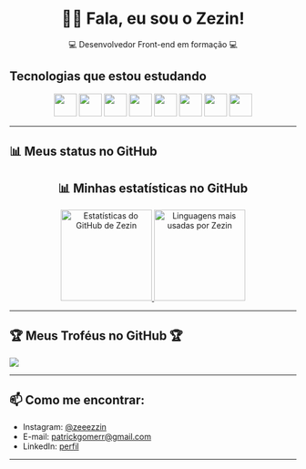 <h1 align="center">👋🏽 Fala, eu sou o Zezin!</h1>

<p align="center">
  💻 Desenvolvedor Front-end em formação 💻
  
</p>

<h2 align="left"> Tecnologias que estou estudando </h2>
<p align="center">
  <img src="https://cdn.jsdelivr.net/gh/devicons/devicon/icons/html5/html5-original.svg" width="40"/>
  <img src="https://cdn.jsdelivr.net/gh/devicons/devicon/icons/css3/css3-original.svg" width="40"/>
  <img src="https://cdn.jsdelivr.net/gh/devicons/devicon/icons/javascript/javascript-original.svg" width="40"/>
  <img src="https://cdn.jsdelivr.net/gh/devicons/devicon/icons/react/react-original.svg" width="40"/>
  <img src="https://cdn.jsdelivr.net/gh/devicons/devicon/icons/python/python-original.svg" width="40"/>
  <img src="https://cdn.jsdelivr.net/gh/devicons/devicon/icons/c/c-original.svg" width="40"/>
  <img src="https://cdn.jsdelivr.net/gh/devicons/devicon/icons/cplusplus/cplusplus-original.svg" width="40"/>
  <img src="https://cdn.jsdelivr.net/gh/devicons/devicon/icons/github/github-original.svg" width="40"/>
</p>

---

<h2 align="left"> 📊 Meus status no GitHub </h2>

<h2 align="center">📊 Minhas estatísticas no GitHub</h2>

<div align="center">
  <a href="https://github.com/zezin-dev">
    <img height="160em" src="https://github-readme-stats.vercel.app/api?username=zezin-dev&show_icons=true&theme=tokyonight&include_all_commits=true&count_private=true" alt="Estatísticas do GitHub de Zezin"/>
    <img height="160em" src="https://github-readme-stats.vercel.app/api/top-langs/?username=zezin-dev&layout=compact&langs_count=7&theme=tokyonight" alt="Linguagens mais usadas por Zezin"/>
  </a>
</div>


---

<h2 align="left"> 🏆 Meus Troféus no GitHub 🏆 </h2>

<p align="left">
  <img src="https://github-profile-trophy.vercel.app/?username=zezin-dev&theme=tokyonight&no-frame=true&column=7&margin-w=10" />
</p>

---

## 📫 Como me encontrar:
- Instagram: [@zeeezzin](https://instagram.com/zeeezzin)
- E-mail: patrickgomerr@gmail.com
- LinkedIn: [perfil](https://linkedin.com/in/patrickgomerr)

---
